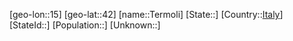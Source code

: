 ﻿---
location: [42,15]
type: City
tags:
- geo/City


SpocWebEntityId: 34818
isDeleted: false
confidential: public

---
[geo-lon::15]
[geo-lat::42]
[name::Termoli]
[State::]
[Country::[Italy](geo/Continent/Europe/Italy.md)]
[StateId::]
[Population::]
[Unknown::]

